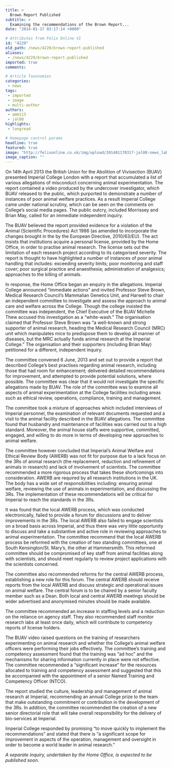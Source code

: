 ```yaml
---
title: >
  Brown Report Published
subtitle: >
  Examining the recommendations of the Brown Report...
date: "2014-01-17 03:17:14 +0000"

# Attributes from Felix Online V1
id: "4229"
old_path: /news/4229/brown-report-published
aliases:
 - /news/4229/brown-report-published
imported: true
comments:

# Article Taxonomies
categories:
 - news
tags:
 - imported
 - image
 - multi-author
authors:
 - amm113
 - jal08
highlights:
 - longread

# Homepage control params
headline: true
featured: true
image: "http://felixonline.co.uk/img/upload/201401170317-jal08-news_lab_mouse_mg_3263.jpg"
image_caption: ""
---
```


On 14th April 2013 the British Union for the Abolition of Vivisection (BUAV) presented Imperial College London with a report that accumulated a list of various allegations of misconduct concerning animal experimentation. The report contained a video produced by the undercover investigator, which BUAV released to the public, which purported to demonstrate a number of instances of poor animal welfare practices. As a result Imperial College came under national scrutiny, which can be seen on the comments on College’s social media pages. The public outcry, included Morrissey and Brian May, called for an immediate independent inquiry.

The BUAV believed the report provided evidence for a violation of the Animal (Scientific Procedures) Act 1986 (as amended to incorporate the changes brought in the by the European Directive, 2010/63/EU). The act insists that institutions acquire a personal license, provided by the Home Office, in order to practise animal research. The license sets out the limitation of each research project according to its categorised severity. The report is thought to have highlighted a number of instances of poor animal handling that includes: exceeding severity limits; poor monitoring and staff cover; poor surgical practice and anaesthesia; administration of analgesics; approaches to the killing of animals.

In response, the Home Office began an enquiry in the allegations. Imperial College announced “immediate actions” and invited Professor Steve Brown, Medical Research Council’s Mammalian Genetics Unit, and Harwell to chair an independent committee to investigate and assess the approach to animal care and welfare across the College. Though the college insisted the committee was independent, the Chief Executive of the BUAV Michelle Thew accused this investigation as a “white-wash.” The organisation claimed that Professor Steve Brown was “a well-known and strong supporter of animal research, heading the Medical Research Council (MRC) unit which manipulates mice to predispose them to develop all manner of diseases, but the MRC actually funds animal research at the Imperial College.” The organisation and their supporters (including Brian May) petitioned for a different, independent inquiry.

The committee convened 6 June, 2013 and set out to provide a report that described College’s best practises regarding animal research, including those that had room for enhancement; delivered detailed recommendations for improvement, and attempted to provide potential solutions, where possible. The committee was clear that it would not investigate the specific allegations made by BUAV. The role of the committee was to examine all aspects of animal experimentation at the College facilities including areas such as ethical review, operations, compliance, training and management.

The committee took a mixture of approaches which included interviews of Imperial personnel, the examination of relevant documents requested and a visit to the animal facility described in the BUAV allegations. The committee found that husbandry and maintenance of facilities was carried out to a high standard. Moreover, the animal house staffs were supportive, committed, engaged, and willing to do more in terms of developing new approaches to animal welfare.

The committee however concluded that Imperial’s Animal Welfare and Ethical Review Body (AWERB) was not fit for purpose due to a lack focus on the 3Rs of animal research (the replacement, reduction and refinement of animals in research) and lack of involvement of scientists. The committee recommended a more rigorous process that takes these shortcomings into consideration. AWERB are required by all research institutions in the UK. The body has a wide set of responsibilities including: ensuring animal welfare, reviewing the use of animals in experimentation, and discussing the 3Rs. The implementation of these recommendations will be critical for Imperial to reach the standards in the 3Rs.

It was found that the local AWERB process, which was conducted electronically, failed to provide a forum for discussions and to deliver improvements in the 3Rs. The local AWERB also failed to engage scientists on a broad basis across Imperial, and thus there was very little opportunity to discuss and take a substantive and active role in reviewing approaches to animal experimentation. The committee recommend that the local AWERB process be reformed with the creation of two standing committees, one at South Kensington/St. Mary’s, the other at Hammersmith. This reformed committee should be compromised of key staff from animal facilities along with scientists, and should meet regularly to review project applications with the scientists concerned.

The committee also recommended reforms for the central AWERB process, establishing a new role for this forum. The central AWERB should receive reports from the local AWERB and discuss strategic and operational issues on animal welfare. The central forum is to be chaired by a senior faculty member such as a Dean. Both local and central AWERB meetings should be wider advertised and anonymised minutes should be made available.

The committee recommended an increase in staffing levels and a reduction on the reliance on agency staff. They also recommended staff monitor research labs at least once daily, which will contribute to competency reports of license holders.

The BUAV video raised questions on the training of researchers experimenting on animal research and whether the College’s animal welfare officers were performing their jobs effectively. The committee’s training and competency assessment found that the training was “ad hoc” and the mechanisms for sharing information currently in place were not effective. The committee recommended a “significant increase” for the resources allocated to training and competency assessment and suggested that this be accompanied with the appointment of a senior Named Training and Competency Officer (NTCO).

The report studied the culture, leadership and management of animal research at Imperial, recommending an annual College prize to the team that make outstanding commitment or contribution in the development of the 3Rs. In addition, the committee recommended the creation of a new senior directorial role that will take overall responsibility for the delivery of bio-services at Imperial.

Imperial College responded by promising “to move quickly to implement the recommendations” and stated that there is “a significant scope for improvement in aspects of the operation, management and oversight in order to become a world leader in animal research.”

_A separate inquiry, undertaken by the Home Office, is expected to be published soon._
